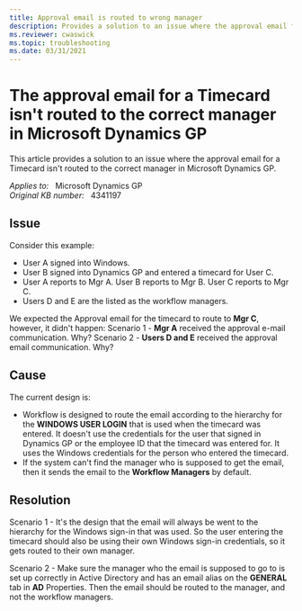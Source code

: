 ```yaml
---
title: Approval email is routed to wrong manager
description: Provides a solution to an issue where the approval email for a Timecard isn't routed to the correct manager in Microsoft Dynamics GP.
ms.reviewer: cwaswick
ms.topic: troubleshooting
ms.date: 03/31/2021
---
```

# The approval email for a Timecard isn't routed to the correct manager in Microsoft Dynamics GP

This article provides a solution to an issue where the approval email for a Timecard isn't routed to the correct manager in Microsoft Dynamics GP.

_Applies to:_ &nbsp; Microsoft Dynamics GP  
_Original KB number:_ &nbsp; 4341197

## Issue

Consider this example:

- User A signed into Windows.
- User B signed into Dynamics GP and entered a timecard for User C.
- User A reports to Mgr A. User B reports to Mgr B. User C reports to Mgr C.
- Users D and E are the listed as the workflow managers.

We expected the Approval email for the timecard to route to **Mgr C**, however, it didn't happen:
Scenario 1 - **Mgr A** received the approval e-mail communication.  Why?
Scenario 2 - **Users D and E** received the approval email communication.  Why?

## Cause

The current design is:

- Workflow is designed to route the email according to the hierarchy for the **WINDOWS USER LOGIN** that is used when the timecard was entered.  It doesn't use the credentials for the user that signed in Dynamics GP or the employee ID that the timecard was entered for.  It uses the Windows credentials for the person who entered the timecard.
- If the system can't find the manager who is supposed to get the email, then it sends the email to the **Workflow Managers** by default.

## Resolution

Scenario 1 - It's the design that the email will always be went to the hierarchy for the Windows sign-in that was used. So the user entering the timecard should also be using their own Windows sign-in credentials, so it gets routed to their own manager.

Scenario 2 - Make sure the manager who the email is supposed to go to is set up correctly in Active Directory and has an email alias on the **GENERAL** tab in **AD** Properties. Then the email should be routed to the manager, and not the workflow managers.
